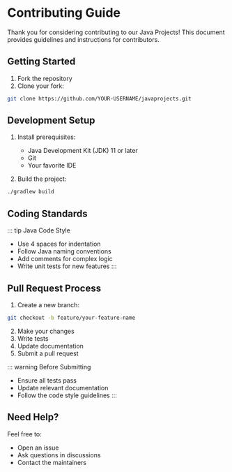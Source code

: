 # Contributing Guide

Thank you for considering contributing to our Java Projects! This document provides guidelines and instructions for contributors.

## Getting Started

1. Fork the repository
2. Clone your fork:
```bash
git clone https://github.com/YOUR-USERNAME/javaprojects.git
```

## Development Setup

1. Install prerequisites:
   - Java Development Kit (JDK) 11 or later
   - Git
   - Your favorite IDE

2. Build the project:
```bash
./gradlew build
```

## Coding Standards

::: tip Java Code Style
- Use 4 spaces for indentation
- Follow Java naming conventions
- Add comments for complex logic
- Write unit tests for new features
:::

## Pull Request Process

1. Create a new branch:
```bash
git checkout -b feature/your-feature-name
```

2. Make your changes
3. Write tests
4. Update documentation
5. Submit a pull request

::: warning Before Submitting
- Ensure all tests pass
- Update relevant documentation
- Follow the code style guidelines
:::

## Need Help?

Feel free to:
- Open an issue
- Ask questions in discussions
- Contact the maintainers